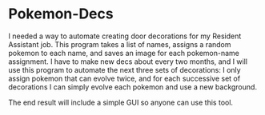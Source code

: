 Pokemon-Decs
============

I needed a way to automate creating door decorations for my Resident Assistant job. This program takes a list of names, assigns a random pokemon to each name, and saves an image for each pokemon-name assignment. I have to make new decs about every two months, and I will use this program to automate the next three sets of decorations: I only assign pokemon that can evolve twice, and for each successive set of decorations I can simply evolve each pokemon and use a new background.

The end result will include a simple GUI so anyone can use this tool.
